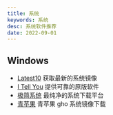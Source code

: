 ```yaml
---
title: 系统
keywords: 系统
desc: 系统软件推荐
date: 2022-09-01
---
```


## Windows

* [Latest10](https://latest10.win/) 获取最新的系统镜像
* [I Tell You](https://next.itellyou.cn/) 提供可靠的原版软件
* [极简系统](https://www.sysmini.com/) 最纯净的系统下载平台
* [青苹果](http://www.pggho.com/) 青苹果 gho 系统镜像下载